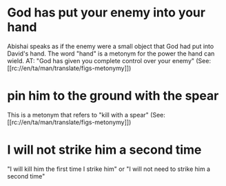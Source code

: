 # God has put your enemy into your hand

Abishai speaks as if the enemy were a small object that God had put into David's hand. The word "hand" is a metonym for the power the hand can wield. AT: "God has given you complete control over your enemy" (See: [[rc://en/ta/man/translate/figs-metonymy]])

# pin him to the ground with the spear

This is a metonym that refers to "kill with a spear" (See: [[rc://en/ta/man/translate/figs-metonymy]])

# I will not strike him a second time

"I will kill him the first time I strike him" or "I will not need to strike him a second time"

